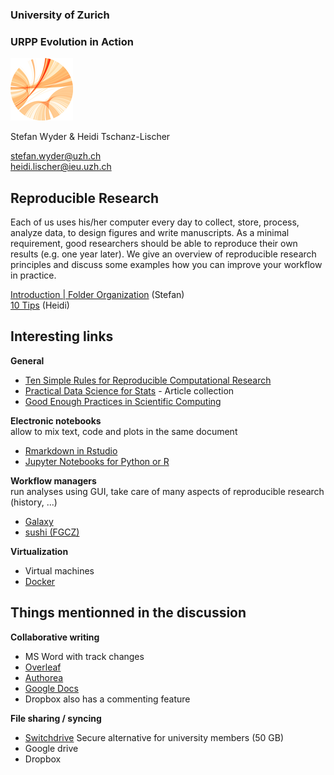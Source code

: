 ### University of Zurich
### URPP Evolution in Action
![URPP logo](Logo_URPP_kl2.png)

Stefan Wyder & Heidi Tschanz-Lischer

stefan.wyder@uzh.ch  
heidi.lischer@ieu.uzh.ch



## Reproducible Research

Each of us uses his/her computer every day to collect, store, process, analyze data, to design figures and write manuscripts. 
As a minimal requirement, good researchers should be able to reproduce their own results (e.g. one year later). We give an overview of 
reproducible research principles and discuss some examples how you can improve your workflow in practice.
  
    
[Introduction | Folder Organization](URPP_ReprodResearch_SW.pdf) (Stefan)    
[10 Tips](URPP_ReprodResearch_HTL.pdf) (Heidi)


## Interesting links

**General**  
- [Ten Simple Rules for Reproducible Computational Research](http://journals.plos.org/ploscompbiol/article?id=10.1371/journal.pcbi.1003285)
- [Practical Data Science for Stats](https://peerj.com/collections/50-practicaldatascistats/) - Article collection
- [Good Enough Practices in Scientific Computing](https://arxiv.org/abs/1609.00037v2)

**Electronic notebooks**  
allow to mix text, code and plots in the same document
- [Rmarkdown in Rstudio](http://rmarkdown.rstudio.com/)
- [Jupyter Notebooks for Python or R](http://jupyter.org/)

**Workflow managers**  
run analyses using GUI, take care of many aspects of reproducible research (history, ...)
- [Galaxy](https://usegalaxy.org/)
- [sushi (FGCZ)](https://fgcz-sushi.uzh.ch)

**Virtualization**  
- Virtual machines
- [Docker](https://www.docker.com/)


## Things mentionned in the discussion

**Collaborative writing**
- MS Word with track changes
- [Overleaf](https://www.overleaf.com)
- [Authorea](https://www.authorea.com)
- [Google Docs](https://www.google.com/docs/about)
- Dropbox also has a commenting feature

**File sharing / syncing**
- [Switchdrive](https://www.switch.ch/drive/) Secure alternative for university members (50 GB)
- Google drive
- Dropbox
